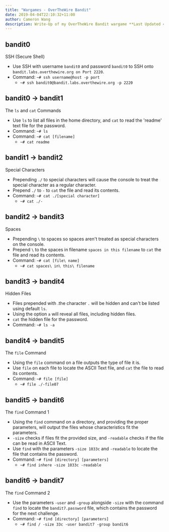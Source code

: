 ```yaml
---
title: "Wargames - OverTheWire Bandit"
date: 2019-04-04T22:10:32+11:00
author: Cameron Wang
description: Write-Up of my OverTheWire Bandit wargame **Last Updated 4/04/2019**.
---
```

## bandit0
SSH (Secure Shell)
- Use SSH with username ```bandit0``` and password ```bandit0``` to SSH onto ```bandit.labs.overthewire.org on Port 2220```.
- Command: ```~# ssh username@host -p port```
	- ```~# ssh bandit0@bandit.labs.overthewire.org -p 2220```

## bandit0 -> bandit1
The ```ls``` and ```cat``` Commands
- Use ```ls``` to list all files in the home directory, and ```cat``` to read the 'readme' text file for the password.
- Command: ```~# ls```
- Command: ```~# cat [filename]```
	- ```~# cat readme```

## bandit1 -> bandit2
Special Characters
- Prepending ```./``` to special characters will cause the console to treat the special character as a regular character.
- Prepend ```./``` to ```-``` to ```cat``` the file and read its contents.
- Command: ```~# cat ./[special character]```
	- ```~# cat ./-```

## bandit2 -> bandit3
Spaces
- Prepending ```\``` to spaces so spaces aren't treated as special characters on the console.
- Prepend ```\``` to the spaces in filename ```spaces in this filename``` to ```cat``` the file and read its contents.
- Command: ```~# cat [file\ name]```
	- ```~# cat spaces\ in\ this\ filename```

## bandit3 -> bandit4
Hidden Files
- Files prepended with .the character ```.``` will be hidden and can't be listed using default ```ls```.
- Using the option ```a``` will reveal all files, including hidden files.
- ```cat``` the hidden file for the password.
- Command: ```~# ls -a```

## bandit4 -> bandit5
The ```file``` Command
- Using the ```file``` command on a file outputs the type of file it is.
- Use ```file``` on each file to locate the ASCII Text file, and ```cat``` the file to read its contents.
- Command: ```~# file [file]```
	- ```~# file ./-file07```

## bandit5 -> bandit6
The ```find``` Command 1
- Using the ```find``` command on a directory, and providing the proper parameters, will output the files whose characteristics fit the parameters.
- ```-size``` checks if files fit the provided size, and ```-readable``` checks if the file can be read in ASCII Text.
- Use ```find``` with the parameters ```-size 1033c``` and ```-readable``` to locate the file that contains the password.
- Command: ```~# find [directory] [parameters]```
	- ```~# find inhere -size 1033c -readable```

## bandit6 -> bandit7
The ```find``` Command 2
- Use the parameters ```-user``` and ```-group``` alongside ```-size``` with the command ```find``` to locate the ```bandit7.password``` file, which contains the password for the next challenge.
- Command: ```~# find [directory] [parameters]```
	- ```~# find / -size 33c -user bandit7 -group bandit6```
